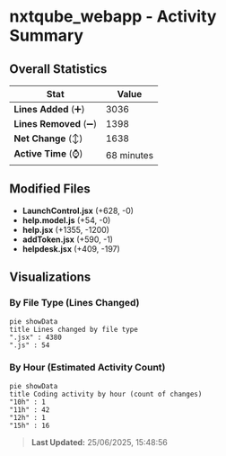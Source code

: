 # nxtqube_webapp - Activity Summary 

## Overall Statistics

| Stat                   | Value                                                             |
| ---------------------- | ----------------------------------------------------------------- |
| **Lines Added** (➕)   | 3036                                          |
| **Lines Removed** (➖) | 1398                                        |
| **Net Change** (↕)    | 1638                |
| **Active Time** (⌚)   | 68 minutes |


## Modified Files
- **LaunchControl.jsx** (+628, -0)
- **help.model.js** (+54, -0)
- **help.jsx** (+1355, -1200)
- **addToken.jsx** (+590, -1)
- **helpdesk.jsx** (+409, -197)

## Visualizations

### By File Type (Lines Changed)

```mermaid
pie showData
title Lines changed by file type
".jsx" : 4380
".js" : 54
```

### By Hour (Estimated Activity Count)

```mermaid
pie showData
title Coding activity by hour (count of changes)
"10h" : 1
"11h" : 42
"12h" : 1
"15h" : 16
```


> **Last Updated:** 25/06/2025, 15:48:56